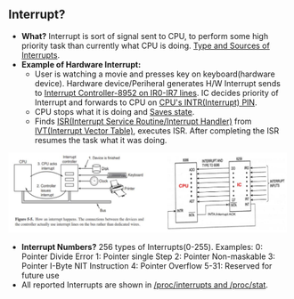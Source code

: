 ## Interrupt?
- **What?** Interrupt is sort of signal sent to CPU, to perform some high priority task than currently what CPU is doing. [Type and Sources of Interrupts](Types_And_Sources_of_Interrupts.md).
- **Example of Hardware Interrupt:**  
  - User is watching a movie and presses key on keyboard(hardware device). Hardware device/Periheral generates H/W Interrupt sends to [Interrupt Controller-8952 on IR0-IR7 lines](/Motherboard/8952_PIC/README.md). IC decides priority of Interrupt and forwards to CPU on [CPU's INTR(Interrupt) PIN](/Motherboard/CPU/8086/PIN_Diagram.md).
  - CPU stops what it is doing and [Saves state](Things_CPU_does_after_getting_Interrupt.md).
  - Finds [ISR(Interrupt Service Routine/Interrupt Handler)](ISR_Interrupt_Service_Routine.md) from [IVT(Interrupt Vector Table)](IVT_Interrupt_Vector_Table.md), executes ISR. After completing the ISR resumes the task what it was doing.

<img src="./interrupt.jpg" width=500 />

- **Interrupt Numbers?** 256 types of Interrupts(0-255). Examples: 0: Pointer Divide Error    1: Pointer single Step    2: Pointer Non-maskable    3: Pointer I-Byte NIT Instruction    4: Pointer Overflow    5-31: Reserved for future use
- All reported Interrupts are shown in [/proc/interrupts and /proc/stat](Interrupts_Information.md).

